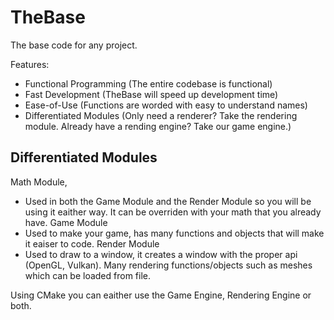 # TheBase
The base code for any project.

Features:

* Functional Programming (The entire codebase is functional)
* Fast Development (TheBase will speed up development time)
* Ease-of-Use (Functions are worded with easy to understand names)
* Differentiated Modules (Only need a renderer? Take the rendering module. Already have a rending engine? Take our game engine.)

## Differentiated Modules

  Math Module, 
  * Used in both the Game Module and the Render Module so you will be using it eaither way. It can be overriden with your math that you already have.
  Game Module
  * Used to make your game, has many functions and objects that will make it eaiser to code.
  Render Module
  * Used to draw to a window, it creates a window with the proper api (OpenGL, Vulkan). Many rendering functions/objects such as meshes which can be loaded from file.

  Using CMake you can eaither use the Game Engine, Rendering Engine or both.
  
